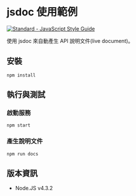 # jsdoc 使用範例

[![Standard - JavaScript Style Guide](https://img.shields.io/badge/code_style-standard-brightgreen.svg)](https://standardjs.com/)

使用 jsdoc 來自動產生 API 說明文件(live document)。

## 安裝
```
npm install
```

## 執行與測試
### 啟動服務
```
npm start
```
### 產生說明文件
```
npm run docs
```

## 版本資訊
* Node.JS v4.3.2